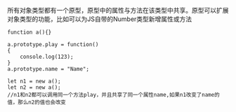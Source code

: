 所有对象类型都有一个原型，原型中的属性与方法在该类型中共享。原型可以扩展对象类型的功能，比如可以为JS自带的Number类型新增属性或方法
```
function a(){}

a.prototype.play = function()
{
	console.log(123);
}
a.prototype.name = "Name";

let n1 = new a();
let n2 = new a();
//n1和n2都可以调用同一个方法play，并且共享了同一个属性name,如果n1改变了name的值，那么n2的值也会改变
```